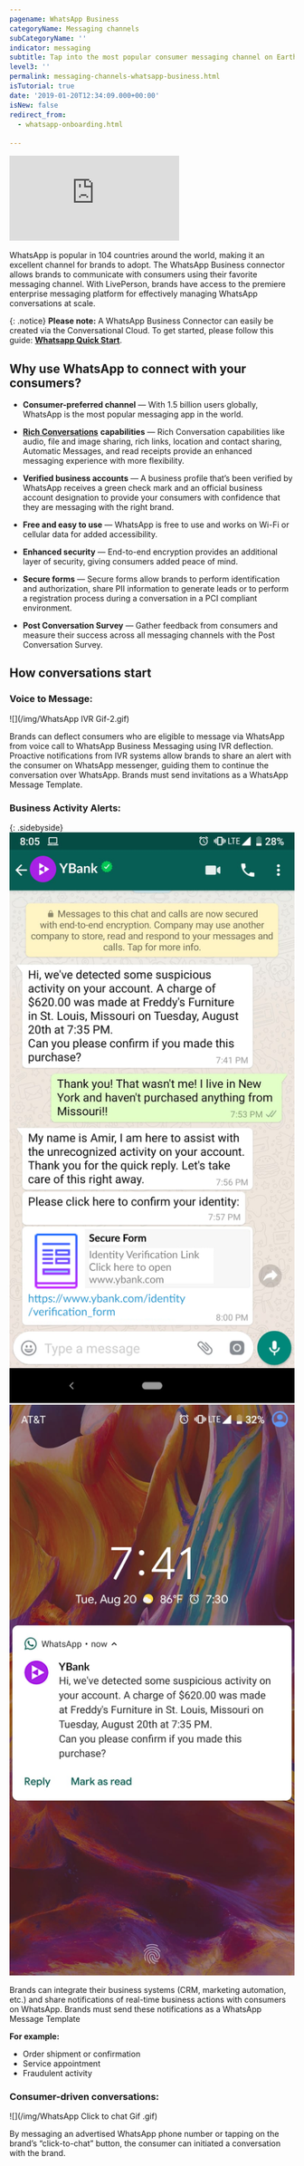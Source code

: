 ```yaml
---
pagename: WhatsApp Business
categoryName: Messaging channels
subCategoryName: ''
indicator: messaging
subtitle: Tap into the most popular consumer messaging channel on Earth
level3: ''
permalink: messaging-channels-whatsapp-business.html
isTutorial: true
date: '2019-01-20T12:34:09.000+00:00'
isNew: false
redirect_from:
  - whatsapp-onboarding.html

---
```

<iframe style="max-width: 750px;" src="https://player.vimeo.com/video/310297164" frameborder="0" webkitallowfullscreen mozallowfullscreen allowfullscreen></iframe>

WhatsApp is popular in 104 countries around the world, making it an excellent channel for brands to adopt. The WhatsApp Business connector allows brands to communicate with consumers using their favorite messaging channel. With LivePerson, brands have access to the premiere enterprise messaging platform for effectively managing WhatsApp conversations at scale.

{: .notice}
**Please note:** A WhatsApp Business Connector can easily be created via the Conversational Cloud. To get started, please follow this guide: [**Whatsapp Quick Start**](/getting-started-quick-start-guides-whatsapp-quick-start.html).


## Why use WhatsApp to connect with your consumers?

* **Consumer-preferred channel** — With 1.5 billion users globally, WhatsApp is the most popular messaging app in the world.

* [**Rich Conversations**](messaging-channels-rich-messaging-rich-messaging-overview.html) **capabilities** — Rich Conversation capabilities like audio, file and image sharing, rich links, location and contact sharing, Automatic Messages, and read receipts provide an enhanced messaging experience with more flexibility.

* **Verified business accounts** — A business profile that’s been verified by WhatsApp receives a green check mark and an official business account designation to provide your consumers with confidence that they are messaging with the right brand.

* **Free and easy to use** — WhatsApp is free to use and works on Wi-Fi or cellular data for added accessibility.

* **Enhanced security** — End-to-end encryption provides an additional layer of security, giving consumers added peace of mind.

* **Secure forms** — Secure forms allow brands to perform identification and authorization, share PII information to generate leads or to perform a registration process during a conversation in a PCI compliant environment.

* **Post Conversation Survey** — Gather feedback from consumers and measure their success across all messaging channels with the Post Conversation Survey.

## How conversations start

### Voice to Message:

![](/img/WhatsApp IVR Gif-2.gif)

Brands can deflect consumers who are eligible to message via WhatsApp from voice call to WhatsApp Business Messaging using IVR deflection. Proactive notifications from IVR systems allow brands to share an alert with the consumer on WhatsApp messenger, guiding them to continue the conversation over WhatsApp. Brands must send invitations as a WhatsApp Message Template.

### Business Activity Alerts:

{: .sidebyside}
![](img/ybank_fraud_bank_mockup_secure_form.png) ![](img/ybank_fraud_bank_mockup_lockscreen.png)

Brands can integrate their business systems (CRM, marketing automation, etc.) and share notifications of real-time business actions with consumers on WhatsApp. Brands must send these notifications as a WhatsApp Message Template

**For example:**

* Order shipment or confirmation
* Service appointment
* Fraudulent activity

### Consumer-driven conversations:

![](/img/WhatsApp Click to chat Gif .gif)

By messaging an advertised WhatsApp phone number or tapping on the brand’s “click-to-chat” button, the consumer can initiated a conversation with the brand.
